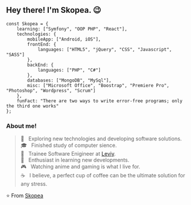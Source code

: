 <h2> Hey there! I'm Skopea. 😉 </h2>

```
const Skopea = {
    learning: ["Symfony", "OOP PHP", "React"],
    technologies: {
        mobileApp: ["Android, iOS"],
        frontEnd: {
            languages: ["HTML5", "jQuery", "CSS", "Javascript", "SASS"]
        },
        backEnd: {
            languages: ["PHP", "C#"]
        },
        databases: ["MongoDB", "MySql"],
        misc: ["Microsoft Office", "Boostrap", "Premiere Pro", "Photoshop", "Wordpress", "Scrum"]
    },
    funFact: "There are two ways to write error-free programs; only the third one works"
};
```

<h3> About me! </h3>

> 🤔 &nbsp; Exploring new technologies and developing software solutions. <br>
> 🎓 &nbsp; Finished study of computer sience. <br>
> 💼 &nbsp; Trainee Software Enigineer at [Leviy](https://leviy.com/). <br>
> 🌱 &nbsp; Enthusiast in learning new developments. <br>
> 🎮 &nbsp; Watching anime and gaming is what I live for. <br>
> ☕ &nbsp; I believe, a perfect cup of coffee can be the ultimate solution for any stress. <br>

⭐️ From [Skopea](https://github.com/Skopea)
